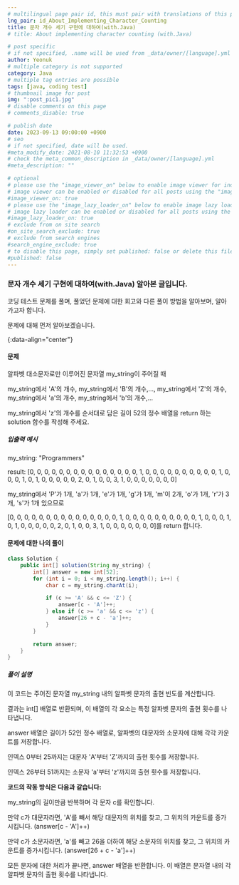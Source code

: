 ```yaml
---
# multilingual page pair id, this must pair with translations of this page. (This name must be unique)
lng_pair: id_About_Implementing_Character_Counting
title: 문자 개수 세기 구현에 대하여(with.Java)
# title: About implementing character counting (with.Java)

# post specific
# if not specified, .name will be used from _data/owner/[language].yml
author: Yeonuk
# multiple category is not supported
category: Java
# multiple tag entries are possible
tags: [java, coding test]
# thumbnail image for post
img: ":post_pic1.jpg"
# disable comments on this page
# comments_disable: true

# publish date
date: 2023-09-13 09:00:00 +0900
# seo
# if not specified, date will be used.
#meta_modify_date: 2021-08-10 11:32:53 +0900
# check the meta_common_description in _data/owner/[language].yml
#meta_description: ""

# optional
# please use the "image_viewer_on" below to enable image viewer for individual pages or posts (_posts/ or [language]/_posts folders).
# image viewer can be enabled or disabled for all posts using the "image_viewer_posts: true" setting in _data/conf/main.yml.
#image_viewer_on: true
# please use the "image_lazy_loader_on" below to enable image lazy loader for individual pages or posts (_posts/ or [language]/_posts folders).
# image lazy loader can be enabled or disabled for all posts using the "image_lazy_loader_posts: true" setting in _data/conf/main.yml.
#image_lazy_loader_on: true
# exclude from on site search
#on_site_search_exclude: true
# exclude from search engines
#search_engine_exclude: true
# to disable this page, simply set published: false or delete this file
#published: false
---
```


<!-- outline-start -->

### 문자 개수 세기 구현에 대하여(with.Java) 알아본 글입니다.

코딩 테스트 문제를 풀며, 풀었던 문제에 대한 회고와 다른 풀이 방법을 알아보며, 알아가고자 합니다.

문제에 대해 먼저 알아보겠습니다.

{:data-align="center"}

<!-- outline-end -->

#### 문제

알파벳 대소문자로만 이루어진 문자열 my_string이 주어질 때

my_string에서 'A'의 개수, my_string에서 'B'의 개수,..., my_string에서 'Z'의 개수, my_string에서 'a'의 개수, my_string에서 'b'의 개수,...

my_string에서 'z'의 개수를 순서대로 담은 길이 52의 정수 배열을 return 하는 solution 함수를 작성해 주세요.

##### 입출력 예시

my_string: "Programmers"

result: [0, 0, 0, 0, 0, 0, 0, 0, 0, 0, 0, 0, 0, 0, 0, 1, 0, 0, 0, 0, 0, 0, 0, 0, 0, 0, 1, 0, 0, 0, 1, 0, 1, 0, 0, 0, 0, 0, 2, 0, 1, 0, 0, 3, 1, 0, 0, 0, 0, 0, 0, 0]

my_string에서 'P'가 1개, 'a'가 1개, 'e'가 1개, 'g'가 1개, 'm'이 2개, 'o'가 1개, 'r'가 3개, 's'가 1개 있으므로

[0, 0, 0, 0, 0, 0, 0, 0, 0, 0, 0, 0, 0, 0, 0, 1, 0, 0, 0, 0, 0, 0, 0, 0, 0, 0, 1, 0, 0, 0, 1, 0, 1, 0, 0, 0, 0, 0, 2, 0, 1, 0, 0, 3, 1, 0, 0, 0, 0, 0, 0, 0]를 return 합니다.

<!-- | i   | arr[i] | stk     |
| --- | ------ | ------- |
| 0   | 1      | []      |
| 1   | 4      | [1]     | -->

#### 문제에 대한 나의 풀이

```java
class Solution {
    public int[] solution(String my_string) {
        int[] answer = new int[52];
        for (int i = 0; i < my_string.length(); i++) {
            char c = my_string.charAt(i);

            if (c >= 'A' && c <= 'Z') {
                answer[c - 'A']++;
            } else if (c >= 'a' && c <= 'z') {
                answer[26 + c - 'a']++;
            }
        }

        return answer;
    }
}
```

##### 풀이 설명

이 코드는 주어진 문자열 my_string 내의 알파벳 문자의 출현 빈도를 계산합니다.

결과는 int[] 배열로 반환되며, 이 배열의 각 요소는 특정 알파벳 문자의 출현 횟수를 나타냅니다.

answer 배열은 길이가 52인 정수 배열로, 알파벳의 대문자와 소문자에 대해 각각 카운트를 저장합니다.

인덱스 0부터 25까지는 대문자 'A'부터 'Z'까지의 출현 횟수를 저장합니다.

인덱스 26부터 51까지는 소문자 'a'부터 'z'까지의 출현 횟수를 저장합니다.

**코드의 작동 방식은 다음과 같습니다:**

my_string의 길이만큼 반복하며 각 문자 c를 확인합니다.

만약 c가 대문자라면, 'A'를 빼서 해당 대문자의 위치를 찾고, 그 위치의 카운트를 증가시킵니다. (answer[c - 'A']++)

만약 c가 소문자라면, 'a'를 빼고 26을 더하여 해당 소문자의 위치를 찾고, 그 위치의 카운트를 증가시킵니다. (answer[26 + c - 'a']++)

모든 문자에 대한 처리가 끝나면, answer 배열을 반환합니다. 이 배열은 문자열 내의 각 알파벳 문자의 출현 횟수를 나타냅니다.
